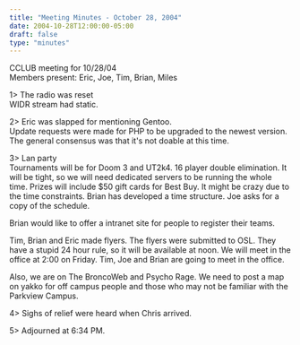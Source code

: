 ```yaml
---
title: "Meeting Minutes - October 28, 2004"
date: 2004-10-28T12:00:00-05:00
draft: false
type: "minutes"
---
```


CCLUB meeting for 10/28/04<br>
Members present: Eric, Joe, Tim, Brian, Miles<p>

1> The radio was reset<br>
WIDR stream had static.<p>

2> Eric was slapped for mentioning Gentoo.<br>
Update requests were made for PHP to be upgraded to the newest version.  The
general consensus was that it's not doable at this time.<p>

3> Lan party<br>
Tournaments will be for Doom 3 and UT2k4.  16 player double elimination.  It
will be tight, so we will need dedicated servers to be running the whole time.
Prizes will include $50 gift cards for Best Buy.  It might be crazy due to the
time constraints.  Brian has developed a time structure.  Joe asks for a copy
of the schedule.<p>

Brian would like to offer a intranet site for people to register their
teams.<p>

Tim, Brian and Eric made flyers.  The flyers were submitted to OSL.  They have
a stupid 24 hour rule, so it will be available at noon.  We will meet in the
office at 2:00 on Friday.  Tim, Joe and Brian are going to meet in the
office.<p>

Also, we are on The BroncoWeb and Psycho Rage.  We need to post a map on yakko
for off campus people and those who may not be familiar with the Parkview
Campus.<p>

4> Sighs of relief were heard when Chris arrived.<p>

5> Adjourned at 6:34 PM.<p>


